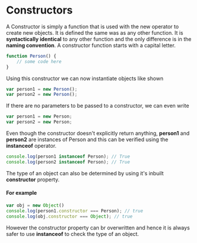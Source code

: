 # Constructors
A Constructor is simply a function that is used with the new operator to create new objects. It is defined the same was as any other function. It is **syntactically identical** to any other function and the only difference is in the **naming convention**. A constructor function starts with a capital letter.

```js
function Person() {
    // some code here
}
```
Using this constructor we can now instantiate objects like shown
```js
var person1 = new Person();
var person2 = new Person();
```
If there are no parameters to be passed to a constructor, we can even write
```js
var person1 = new Person;
var person2 = new Person;
```
Even though the constructor doesn't explicitly return anything, **person1** and **person2** are instances of Person and this can be verified using the **instanceof** operator.

```js
console.log(person1 instanceof Person); // True
console.log(person2 instanceof Person); // True
```
The type of an object can also be determined by using it's inbuilt **constructor** property. 

#### For example 
```js
var obj = new Object() 
console.log(person1.constructor === Person); // true
console.log(obj.constructor === Object); // true
```
However the constructor property can br overwritten and hence it is always safer to use **instanceof** to check the type of an object.